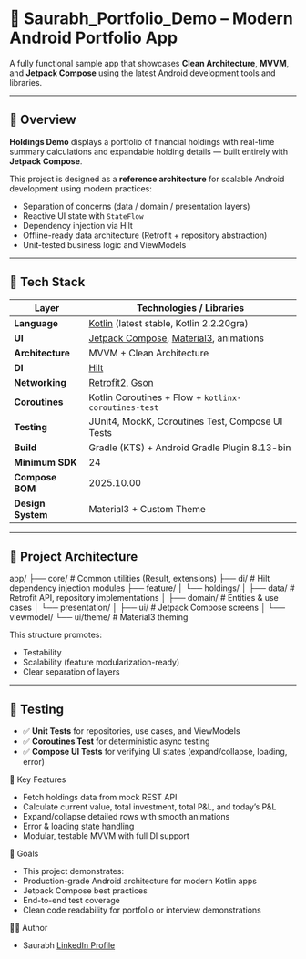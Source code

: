 # 💼 Saurabh_Portfolio_Demo – Modern Android Portfolio App

A fully functional sample app that showcases **Clean Architecture**, **MVVM**, and **Jetpack Compose** using the latest Android development tools and libraries.

---

## 🚀 Overview

**Holdings Demo** displays a portfolio of financial holdings with real-time summary calculations and expandable holding details — built entirely with **Jetpack Compose**.

This project is designed as a **reference architecture** for scalable Android development using modern practices:
- Separation of concerns (data / domain / presentation layers)
- Reactive UI state with `StateFlow`
- Dependency injection via Hilt
- Offline-ready data architecture (Retrofit + repository abstraction)
- Unit-tested business logic and ViewModels

---

## 🧰 Tech Stack

| Layer | Technologies / Libraries |
|-------|---------------------------|
| **Language** | [Kotlin](https://kotlinlang.org/) (latest stable, Kotlin 2.2.20gra) |
| **UI** | [Jetpack Compose](https://developer.android.com/jetpack/compose), [Material3](https://m3.material.io/), animations |
| **Architecture** | MVVM + Clean Architecture |
| **DI** | [Hilt](https://developer.android.com/training/dependency-injection/hilt-android) |
| **Networking** | [Retrofit2](https://square.github.io/retrofit/), [Gson](https://github.com/google/gson) |
| **Coroutines** | Kotlin Coroutines + Flow + `kotlinx-coroutines-test` |
| **Testing** | JUnit4, MockK, Coroutines Test, Compose UI Tests |
| **Build** | Gradle (KTS) + Android Gradle Plugin 8.13-bin |
| **Minimum SDK** | 24 |
| **Compose BOM** | 2025.10.00 |
| **Design System** | Material3 + Custom Theme |

---

## 🧩 Project Architecture
app/
├── core/ # Common utilities (Result, extensions)
├── di/ # Hilt dependency injection modules
├── feature/
│ └── holdings/
│ ├── data/ # Retrofit API, repository implementations
│ ├── domain/ # Entities & use cases
│ └── presentation/
│ ├── ui/ # Jetpack Compose screens
│ └── viewmodel/
└── ui/theme/ # Material3 theming

This structure promotes:
- Testability
- Scalability (feature modularization-ready)
- Clear separation of layers

---

## 🧪 Testing

- ✅ **Unit Tests** for repositories, use cases, and ViewModels  
- ✅ **Coroutines Test** for deterministic async testing  
- ✅ **Compose UI Tests** for verifying UI states (expand/collapse, loading, error)  

🧭 Key Features
- Fetch holdings data from mock REST API
- Calculate current value, total investment, total P&L, and today’s P&L
- Expand/collapse detailed rows with smooth animations
- Error & loading state handling
- Modular, testable MVVM with full DI support

🎯 Goals
- This project demonstrates:
- Production-grade Android architecture for modern Kotlin apps
- Jetpack Compose best practices
- End-to-end test coverage
- Clean code readability for portfolio or interview demonstrations

🧑‍💻 Author
- Saurabh
[LinkedIn Profile](https://www.linkedin.com/in/saurabh-sa)

